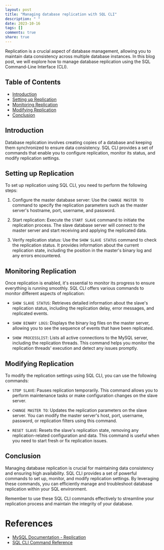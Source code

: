 ```yaml
---
layout: post
title: "Managing database replication with SQL CLI"
description: " "
date: 2023-10-16
tags: []
comments: true
share: true
---
```


Replication is a crucial aspect of database management, allowing you to maintain data consistency across multiple database instances. In this blog post, we will explore how to manage database replication using the SQL Command-Line Interface (CLI).

## Table of Contents
- [Introduction](#introduction)
- [Setting up Replication](#setting-up-replication)
- [Monitoring Replication](#monitoring-replication)
- [Modifying Replication](#modifying-replication)
- [Conclusion](#conclusion)

## Introduction

Database replication involves creating copies of a database and keeping them synchronized to ensure data consistency. SQL CLI provides a set of commands that enable you to configure replication, monitor its status, and modify replication settings.

## Setting up Replication

To set up replication using SQL CLI, you need to perform the following steps:

1. Configure the master database server: Use the `CHANGE MASTER TO` command to specify the replication parameters such as the master server's hostname, port, username, and password.

2. Start replication: Execute the `START SLAVE` command to initiate the replication process. The slave database server will connect to the master server and start receiving and applying the replicated data.

3. Verify replication status: Use the `SHOW SLAVE STATUS` command to check the replication status. It provides information about the current replication state, including the position in the master's binary log and any errors encountered.

## Monitoring Replication

Once replication is enabled, it's essential to monitor its progress to ensure everything is running smoothly. SQL CLI offers various commands to monitor different aspects of replication:

- `SHOW SLAVE STATUS`: Retrieves detailed information about the slave's replication status, including the replication delay, error messages, and replicated events.

- `SHOW BINARY LOGS`: Displays the binary log files on the master server, allowing you to see the sequence of events that have been replicated.

- `SHOW PROCESSLIST`: Lists all active connections to the MySQL server, including the replication threads. This command helps you monitor the replication threads' execution and detect any issues promptly.

## Modifying Replication

To modify the replication settings using SQL CLI, you can use the following commands:

- `STOP SLAVE`: Pauses replication temporarily. This command allows you to perform maintenance tasks or make configuration changes on the slave server.

- `CHANGE MASTER TO`: Updates the replication parameters on the slave server. You can modify the master server's host, port, username, password, or replication filters using this command.

- `RESET SLAVE`: Resets the slave's replication state, removing any replication-related configuration and data. This command is useful when you need to start fresh or fix replication issues.

## Conclusion

Managing database replication is crucial for maintaining data consistency and ensuring high availability. SQL CLI provides a set of powerful commands to set up, monitor, and modify replication settings. By leveraging these commands, you can efficiently manage and troubleshoot database replication within your SQL environment.

Remember to use these SQL CLI commands effectively to streamline your replication process and maintain the integrity of your database.

# References
- [MySQL Documentation - Replication](https://dev.mysql.com/doc/refman/8.0/en/replication.html)
- [SQL CLI Command Reference](https://dev.mysql.com/doc/refman/8.0/en/sql-syntax-client-commands.html)